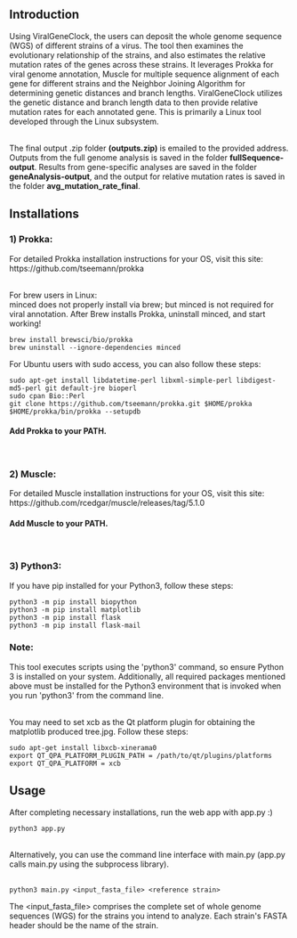 <h2> Introduction </h2>
Using ViralGeneClock, the users can deposit the whole genome sequence (WGS) of different strains of a virus. The tool then examines the evolutionary relationship of the strains, and also estimates the relative mutation rates of the genes across these strains. It leverages Prokka for viral genome annotation, Muscle for multiple sequence alignment of each gene for different strains and the Neighbor Joining Algorithm for determining genetic distances and branch lengths. ViralGeneClock utilizes the genetic distance and branch length data to then provide relative mutation rates for each annotated gene. This is primarily a Linux tool developed through the Linux subsystem.<br> <br>

The final output .zip folder <b>(outputs.zip)</b> is emailed to the provided address. Outputs from the full genome analysis is saved in the folder <b>fullSequence-output</b>. Results from gene-specific analyses are saved in the folder <b>geneAnalysis-output</b>, and the output for relative mutation rates is saved in the folder <b>avg_mutation_rate_final</b>.

<h2> Installations </h2>
<h3>1) Prokka:</h3> For detailed Prokka installation instructions for your OS, visit this site: https://github.com/tseemann/prokka <br> <br>
 
For brew users in Linux: <br>
minced does not properly install via brew; but minced is not required for viral annotation. After Brew installs Prokka, uninstall minced, and start working!

 ```shell
brew install brewsci/bio/prokka
brew uninstall --ignore-dependencies minced
```

For Ubuntu users with sudo access, you can also follow these steps:
```shell
sudo apt-get install libdatetime-perl libxml-simple-perl libdigest-md5-perl git default-jre bioperl
sudo cpan Bio::Perl
git clone https://github.com/tseemann/prokka.git $HOME/prokka
$HOME/prokka/bin/prokka --setupdb
```
<h4> Add Prokka to your PATH. </h4> <br>

<h3>2) Muscle:</h3> For detailed Muscle installation instructions for your OS, visit this site: https://github.com/rcedgar/muscle/releases/tag/5.1.0  <br>
<h4> Add Muscle to your PATH. </h4> <br>

<h3>3) Python3:</h3>

If you have pip installed for your Python3, follow these steps:

```shell
python3 -m pip install biopython
python3 -m pip install matplotlib
python3 -m pip install flask
python3 -m pip install flask-mail
```

<h3>Note: </h3>This tool executes scripts using the 'python3' command, so ensure Python 3 is installed on your system. Additionally, all required packages mentioned above must be installed for the Python3 environment that is invoked when you run 'python3' from the command line. <br> <br>

You may need to set xcb as the Qt platform plugin for obtaining the matplotlib produced tree.jpg. Follow these steps:

```shell
sudo apt-get install libxcb-xinerama0
export QT_QPA_PLATFORM_PLUGIN_PATH = /path/to/qt/plugins/platforms
export QT_QPA_PLATFORM = xcb

```

<h2> Usage </h2>

After completing necessary installations, run the web app with app.py :) <br>

 ```shell
python3 app.py
```

<br> 
Alternatively, you can use the command line interface with main.py (app.py calls main.py using the subprocess library). <br> <br>

 ```shell
python3 main.py <input_fasta_file> <reference strain>
```

The <input_fasta_file> comprises the complete set of whole genome sequences (WGS) for the strains you intend to analyze. Each strain's FASTA header should be the name of the strain.

